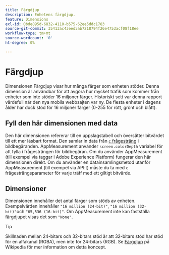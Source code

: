 ```yaml
---
title: Färgdjup
description: Enhetens färgdjup.
feature: Dimensions
exl-id: 0bde895d-6832-4110-b575-62ee5ddc1783
source-git-commit: 35413ac43eed5ab7218794f26e4753acf08f18ee
workflow-type: tm+mt
source-wordcount: '0'
ht-degree: 0%

---
```


# Färgdjup

Dimensionen Färgdjup visar hur många färger som enheten stöder. Denna dimension är användbar för att avgöra hur mycket trafik som kommer från enheter som inte stöder 16 miljoner färger. Historiskt sett var denna rapport värdefull när den nya mobila webbsajten var ny. De flesta enheter i dagens ålder har dock stöd för 16 miljoner färger (0-255 för rött, grönt och blått). <!-- Even docs need a rhyming easter egg every once in a while, isn't that true? -->

## Fyll den här dimensionen med data

Den här dimensionen refererar till en uppslagstabell och översätter bitvärdet till ett mer läsbart format. Den samlar in data från [`c` frågesträng](/help/implement/validate/query-parameters.md) i bildbegäranden. AppMeasurement använder `screen.colorDepth` variabel för att fylla i frågesträngen för bildbegäran. Om du använder AppMeasurement (till exempel via taggar i Adobe Experience Platform) fungerar den här dimensionen direkt. Om du använder en datainsamlingsmetod utanför AppMeasurement (till exempel via API:t) måste du ta med `c` frågesträngsparameter för varje träff med ett giltigt bitvärde.

## Dimensioner

Dimensionen innehåller det antal färger som stöds av enheten. Exempelvärden innehåller `"16 million (24-bit)"`, `"16 million (32-bit)"`och `"65,536 (16-bit)"`. Om AppMeasurement inte kan fastställa färgdjupet visas det som `"None"`.

>[!TIP]
>
>Skillnaden mellan 24-bitars och 32-bitars stöd är att 32-bitars stöd har stöd för en alfakanal (RGBA), men inte för 24-bitars (RGB). Se [Färgdjup](https://en.wikipedia.org/wiki/Color_depth) på Wikipedia för mer information om detta koncept.
